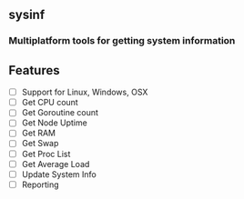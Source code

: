 ## sysinf

### Multiplatform tools for getting system information

## Features

- [ ] Support for Linux, Windows, OSX
- [ ] Get CPU count
- [ ] Get Goroutine count
- [ ] Get Node Uptime
- [ ] Get RAM
- [ ] Get Swap
- [ ] Get Proc List
- [ ] Get Average Load
- [ ] Update System Info
- [ ] Reporting
